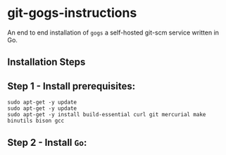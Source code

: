 git-gogs-instructions
======================
An end to end installation of `gogs` a self-hosted git-scm service written in Go.

Installation Steps
--------------------
## Step 1 - Install prerequisites:  
    sudo apt-get -y update
    sudo apt-get -y update
    sudo apt-get -y install build-essential curl git mercurial make binutils bison gcc

## Step 2 - Install `Go`:
